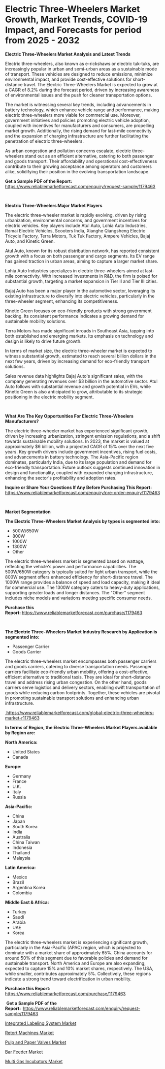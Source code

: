 <p><h1>Electric Three-Wheelers Market Growth, Market Trends, COVID-19 Impact, and Forecasts for period from 2025 - 2032</h1></p><p><strong>Electric Three-Wheelers Market Analysis and Latest Trends</strong></p>
<p><p>Electric three-wheelers, also known as e-rickshaws or electric tuk-tuks, are increasingly popular in urban and semi-urban areas as a sustainable mode of transport. These vehicles are designed to reduce emissions, minimize environmental impact, and provide cost-effective solutions for short-distance travel. The Electric Three-Wheelers Market is expected to grow at a CAGR of 8.2% during the forecast period, driven by increasing awareness of environmental issues and the push for cleaner transportation options.</p><p>The market is witnessing several key trends, including advancements in battery technology, which enhance vehicle range and performance, making electric three-wheelers more viable for commercial use. Moreover, government initiatives and policies promoting electric vehicle adoption, coupled with incentives for manufacturers and consumers, are propelling market growth. Additionally, the rising demand for last-mile connectivity and the expansion of charging infrastructure are further facilitating the penetration of electric three-wheelers.</p><p>As urban congestion and pollution concerns escalate, electric three-wheelers stand out as an efficient alternative, catering to both passenger and goods transport. Their affordability and operational cost-effectiveness contribute to their growing acceptance among operators and customers alike, solidifying their position in the evolving transportation landscape.</p></p>
<p><strong>Get a Sample PDF of the Report:&nbsp;</strong> <a href="https://www.reliablemarketforecast.com/enquiry/request-sample/1179463?utm_campaign=2932&utm_medium=2&utm_source=Github&utm_content=ia&utm_term=24032025&utm_id=electric-three-wheelers">https://www.reliablemarketforecast.com/enquiry/request-sample/1179463</a></p>
<p>&nbsp;</p>
<p><strong>Electric Three-Wheelers Major Market Players</strong></p>
<p><p>The electric three-wheeler market is rapidly evolving, driven by rising urbanization, environmental concerns, and government incentives for electric vehicles. Key players include Atul Auto, Lohia Auto Industries, Romai Electric Vehicles, Scooters India, Xianghe Qiangsheng Electric Tricycle Factory, Terra Motors, Tuk Tuk Factory, Ampere Vehicles, Bajaj Auto, and Kinetic Green.</p><p>Atul Auto, known for its robust distribution network, has reported consistent growth with a focus on both passenger and cargo segments. Its EV range has gained traction in urban areas, aiming to capture a larger market share.</p><p>Lohia Auto Industries specializes in electric three-wheelers aimed at last-mile connectivity. With increased investments in R&D, the firm is poised for substantial growth, targeting a market expansion in Tier II and Tier III cities.</p><p>Bajaj Auto has been a major player in the automotive sector, leveraging its existing infrastructure to diversify into electric vehicles, particularly in the three-wheeler segment, enhancing its competitiveness.</p><p>Kinetic Green focuses on eco-friendly products with strong government backing. Its consistent performance indicates a growing demand for sustainable mobility solutions.</p><p>Terra Motors has made significant inroads in Southeast Asia, tapping into both established and emerging markets. Its emphasis on technology and design is likely to drive future growth.</p><p>In terms of market size, the electric three-wheeler market is expected to witness substantial growth, estimated to reach several billion dollars in the next few years, driven by increasing demand for eco-friendly transport solutions.</p><p>Sales revenue data highlights Bajaj Auto's significant sales, with the company generating revenues over $3 billion in the automotive sector. Atul Auto follows with substantial revenue and growth potential in EVs, while Kinetic Green is also anticipated to grow, attributable to its strategic positioning in the electric mobility segment.</p></p>
<p>&nbsp;</p>
<p><strong>What Are The Key Opportunities For Electric Three-Wheelers Manufacturers?</strong></p>
<p><p>The electric three-wheeler market has experienced significant growth, driven by increasing urbanization, stringent emission regulations, and a shift towards sustainable mobility solutions. In 2023, the market is valued at approximately $6 billion, with a projected CAGR of 15% over the next five years. Key growth drivers include government incentives, rising fuel costs, and advancements in battery technology. The Asia-Pacific region dominates, particularly India, due to its large population and demand for eco-friendly transportation. Future outlook suggests continued innovation in design and functionality, coupled with expanded charging infrastructure, enhancing the sector's profitability and adoption rates.</p></p>
<p><strong>Inquire or Share Your Questions If Any Before Purchasing This Report:</strong> <a href="https://www.reliablemarketforecast.com/enquiry/pre-order-enquiry/1179463?utm_campaign=2932&utm_medium=2&utm_source=Github&utm_content=ia&utm_term=24032025&utm_id=electric-three-wheelers">https://www.reliablemarketforecast.com/enquiry/pre-order-enquiry/1179463</a></p>
<p>&nbsp;</p>
<p><strong>Market Segmentation</strong></p>
<p><strong>The Electric Three-Wheelers Market Analysis by types is segmented into:</strong></p>
<p><ul><li>500W/650W</li><li>800W</li><li>1000W</li><li>1300W</li><li>Other</li></ul></p>
<p><p>The electric three-wheelers market is segmented based on wattage, reflecting the vehicle's power and performance capabilities. The 500W/650W category is typically suited for light urban transport, while the 800W segment offers enhanced efficiency for short-distance travel. The 1000W range provides a balance of speed and load capacity, making it ideal for commercial use. The 1300W category caters to heavy-duty applications, supporting greater loads and longer distances. The "Other" segment includes niche models and variations meeting specific consumer needs.</p></p>
<p><strong>Purchase this Report:&nbsp;</strong><a href="https://www.reliablemarketforecast.com/purchase/1179463?utm_campaign=2932&utm_medium=2&utm_source=Github&utm_content=ia&utm_term=24032025&utm_id=electric-three-wheelers">https://www.reliablemarketforecast.com/purchase/1179463</a></p>
<p>&nbsp;</p>
<p><strong>The Electric Three-Wheelers Market Industry Research by Application is segmented into:</strong></p>
<p><ul><li>Passenger Carrier</li><li>Goods Carrier</li></ul></p>
<p><p>The electric three-wheelers market encompasses both passenger carriers and goods carriers, catering to diverse transportation needs. Passenger carriers facilitate eco-friendly urban mobility, offering a cost-effective, efficient alternative to traditional taxis. They are ideal for short-distance travel and address rising urban congestion. On the other hand, goods carriers serve logistics and delivery sectors, enabling swift transportation of goods while reducing carbon footprints. Together, these vehicles are pivotal in promoting sustainable transport solutions and enhancing urban infrastructure.</p></p>
<p><a href="https://www.reliablemarketforecast.com/global-electric-three-wheelers-market-r1179463?utm_campaign=2932&utm_medium=2&utm_source=Github&utm_content=ia&utm_term=24032025&utm_id=electric-three-wheelers">&nbsp;https://www.reliablemarketforecast.com/global-electric-three-wheelers-market-r1179463</a></p>
<p><strong>In terms of Region, the Electric Three-Wheelers Market Players available by Region are:</strong></p>
<p>
    <p> <strong> North America: </strong>
        <ul>
            <li>United States</li>
            <li>Canada</li>
        </ul>
        </p> 
    <p> <strong> Europe: </strong>
        <ul>
            <li>Germany</li>
            <li>France</li>
            <li>U.K.</li>
            <li>Italy</li>
            <li>Russia</li>
        </ul>
        </p> 
    <p> <strong> Asia-Pacific: </strong>
        <ul>
            <li>China</li>
            <li>Japan</li>
            <li>South Korea</li>
            <li>India</li>
            <li>Australia</li>
            <li>China Taiwan</li>
            <li>Indonesia</li>
            <li>Thailand</li>
            <li>Malaysia</li>
        </ul>
        </p> 
    <p> <strong> Latin America: </strong>
        <ul>
            <li>Mexico</li>
            <li>Brazil</li>
            <li>Argentina Korea</li>
            <li>Colombia</li>
        </ul>
        </p> 
    <p> <strong> Middle East & Africa: </strong>
        <ul>
            <li>Turkey</li>
            <li>Saudi</li>
            <li>Arabia</li>
            <li>UAE</li>
            <li>Korea</li>
        </ul>
    </p>
    </p>
<p><p>The electric three-wheelers market is experiencing significant growth, particularly in the Asia-Pacific (APAC) region, which is projected to dominate with a market share of approximately 65%. China accounts for around 50% of this segment due to favorable policies and demand for sustainable transport. North America and Europe are also expanding, expected to capture 15% and 10% market shares, respectively. The USA, while smaller, contributes approximately 5%. Collectively, these regions indicate a strong trend toward electrification in urban mobility.</p></p>
<p><strong>Purchase this Report: </strong><a href="https://www.reliablemarketforecast.com/purchase/1179463?utm_campaign=2932&utm_medium=2&utm_source=Github&utm_content=ia&utm_term=24032025&utm_id=electric-three-wheelers">https://www.reliablemarketforecast.com/purchase/1179463</a></p>
<p>&nbsp;<strong>Get a Sample PDF of the Report:&nbsp;&nbsp;</strong><a href="https://www.reliablemarketforecast.com/enquiry/request-sample/1179463?utm_campaign=2932&utm_medium=2&utm_source=Github&utm_content=ia&utm_term=24032025&utm_id=electric-three-wheelers">https://www.reliablemarketforecast.com/enquiry/request-sample/1179463</a></p>
<p><strong></strong></p>
<p><p><a href="https://www.linkedin.com/pulse/market-report-years-2025-2032-51-cagrshowing-significant-growth-te83f?utm_campaign=2932&utm_medium=2&utm_source=Github&utm_content=ia&utm_term=24032025&utm_id=electric-three-wheelers">Integrated Labeling System Market</a></p><p><a href="https://www.linkedin.com/pulse/retort-machines-market-outlook-from-2025-2032-trends-application-ojvtf?utm_campaign=2932&utm_medium=2&utm_source=Github&utm_content=ia&utm_term=24032025&utm_id=electric-three-wheelers">Retort Machines Market</a></p><p><a href="https://www.linkedin.com/pulse/pulp-paper-valves-market-forecast-2025-2032-expected-expand-cps1f?utm_campaign=2932&utm_medium=2&utm_source=Github&utm_content=ia&utm_term=24032025&utm_id=electric-three-wheelers">Pulp and Paper Valves Market</a></p><p><a href="https://www.linkedin.com/pulse/detailed-bar-feeder-market-report-2025-2032-technology-gkrbf?utm_campaign=2932&utm_medium=2&utm_source=Github&utm_content=ia&utm_term=24032025&utm_id=electric-three-wheelers">Bar Feeder Market</a></p><p><a href="https://www.linkedin.com/pulse/multi-gas-incubators-market-characterized-rapid-growth-projected-d7cjf?utm_campaign=2932&utm_medium=2&utm_source=Github&utm_content=ia&utm_term=24032025&utm_id=electric-three-wheelers">Multi Gas Incubators Market</a></p></p>